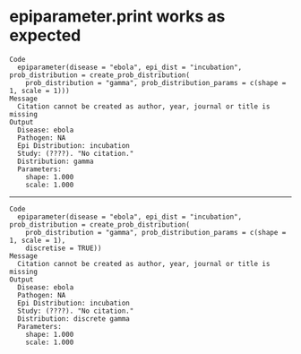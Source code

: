 # epiparameter.print works as expected

    Code
      epiparameter(disease = "ebola", epi_dist = "incubation", prob_distribution = create_prob_distribution(
        prob_distribution = "gamma", prob_distribution_params = c(shape = 1, scale = 1)))
    Message
      Citation cannot be created as author, year, journal or title is missing
    Output
      Disease: ebola
      Pathogen: NA
      Epi Distribution: incubation
      Study: (????). "No citation."
      Distribution: gamma
      Parameters:
        shape: 1.000
        scale: 1.000

---

    Code
      epiparameter(disease = "ebola", epi_dist = "incubation", prob_distribution = create_prob_distribution(
        prob_distribution = "gamma", prob_distribution_params = c(shape = 1, scale = 1),
        discretise = TRUE))
    Message
      Citation cannot be created as author, year, journal or title is missing
    Output
      Disease: ebola
      Pathogen: NA
      Epi Distribution: incubation
      Study: (????). "No citation."
      Distribution: discrete gamma
      Parameters:
        shape: 1.000
        scale: 1.000


